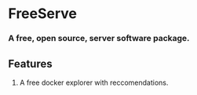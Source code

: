 # FreeServe
### A free, open source, server software package.

## Features
1. A free docker explorer with reccomendations.

